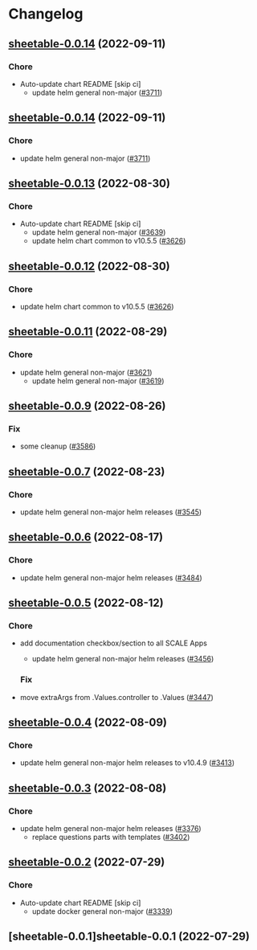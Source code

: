 # Changelog



## [sheetable-0.0.14](https://github.com/truecharts/charts/compare/sheetable-0.0.13...sheetable-0.0.14) (2022-09-11)

### Chore

- Auto-update chart README [skip ci]
  - update helm general non-major ([#3711](https://github.com/truecharts/charts/issues/3711))




## [sheetable-0.0.14](https://github.com/truecharts/charts/compare/sheetable-0.0.13...sheetable-0.0.14) (2022-09-11)

### Chore

- update helm general non-major ([#3711](https://github.com/truecharts/charts/issues/3711))




## [sheetable-0.0.13](https://github.com/truecharts/charts/compare/sheetable-0.0.11...sheetable-0.0.13) (2022-08-30)

### Chore

- Auto-update chart README [skip ci]
  - update helm general non-major ([#3639](https://github.com/truecharts/charts/issues/3639))
  - update helm chart common to v10.5.5 ([#3626](https://github.com/truecharts/charts/issues/3626))




## [sheetable-0.0.12](https://github.com/truecharts/charts/compare/sheetable-0.0.11...sheetable-0.0.12) (2022-08-30)

### Chore

- update helm chart common to v10.5.5 ([#3626](https://github.com/truecharts/charts/issues/3626))




## [sheetable-0.0.11](https://github.com/truecharts/charts/compare/sheetable-0.0.9...sheetable-0.0.11) (2022-08-29)

### Chore

- update helm general non-major ([#3621](https://github.com/truecharts/charts/issues/3621))
  - update helm general non-major ([#3619](https://github.com/truecharts/charts/issues/3619))




## [sheetable-0.0.9](https://github.com/truecharts/charts/compare/sheetable-0.0.7...sheetable-0.0.9) (2022-08-26)

### Fix

- some cleanup ([#3586](https://github.com/truecharts/charts/issues/3586))




## [sheetable-0.0.7](https://github.com/truecharts/charts/compare/sheetable-0.0.6...sheetable-0.0.7) (2022-08-23)

### Chore

- update helm general non-major helm releases ([#3545](https://github.com/truecharts/charts/issues/3545))




## [sheetable-0.0.6](https://github.com/truecharts/charts/compare/sheetable-0.0.5...sheetable-0.0.6) (2022-08-17)

### Chore

- update helm general non-major helm releases ([#3484](https://github.com/truecharts/charts/issues/3484))




## [sheetable-0.0.5](https://github.com/truecharts/charts/compare/sheetable-0.0.4...sheetable-0.0.5) (2022-08-12)

### Chore

- add documentation checkbox/section to all SCALE Apps
  - update helm general non-major helm releases ([#3456](https://github.com/truecharts/charts/issues/3456))

  ### Fix

- move extraArgs from .Values.controller to .Values ([#3447](https://github.com/truecharts/charts/issues/3447))




## [sheetable-0.0.4](https://github.com/truecharts/charts/compare/sheetable-0.0.3...sheetable-0.0.4) (2022-08-09)

### Chore

- update helm general non-major helm releases to v10.4.9 ([#3413](https://github.com/truecharts/charts/issues/3413))




## [sheetable-0.0.3](https://github.com/truecharts/charts/compare/sheetable-0.0.2...sheetable-0.0.3) (2022-08-08)

### Chore

- update helm general non-major helm releases ([#3376](https://github.com/truecharts/charts/issues/3376))
  - replace questions parts with templates ([#3402](https://github.com/truecharts/charts/issues/3402))




## [sheetable-0.0.2](https://github.com/truecharts/apps/compare/sheetable-0.0.1...sheetable-0.0.2) (2022-07-29)

### Chore

- Auto-update chart README [skip ci]
  - update docker general non-major ([#3339](https://github.com/truecharts/apps/issues/3339))




## [sheetable-0.0.1]sheetable-0.0.1 (2022-07-29)
